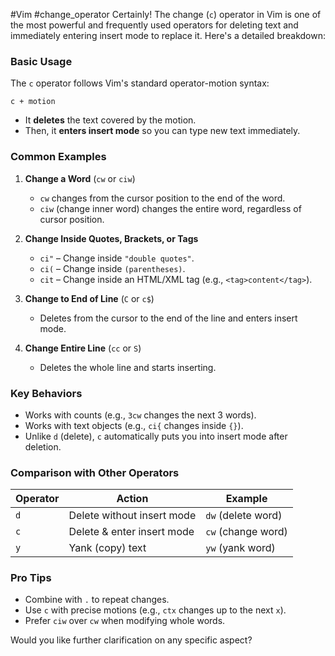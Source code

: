 #Vim #change_operator
Certainly! The change (`c`) operator in Vim is one of the most powerful and frequently used operators for deleting text and immediately entering insert mode to replace it. Here's a detailed breakdown:

### **Basic Usage**
The `c` operator follows Vim's standard operator-motion syntax:
```
c + motion
```
- It **deletes** the text covered by the motion.
- Then, it **enters insert mode** so you can type new text immediately.

### **Common Examples**

1. **Change a Word** (`cw` or `ciw`)
   - `cw` changes from the cursor position to the end of the word.
   - `ciw` (change inner word) changes the entire word, regardless of cursor position.

2. **Change Inside Quotes, Brackets, or Tags**
   - `ci"` – Change inside `"double quotes"`.
   - `ci(` – Change inside `(parentheses)`.
   - `cit` – Change inside an HTML/XML tag (e.g., `<tag>content</tag>`).

3. **Change to End of Line** (`C` or `c$`)
   - Deletes from the cursor to the end of the line and enters insert mode.

4. **Change Entire Line** (`cc` or `S`)
   - Deletes the whole line and starts inserting.

### **Key Behaviors**
- Works with counts (e.g., `3cw` changes the next 3 words).
- Works with text objects (e.g., `ci{` changes inside `{}`).
- Unlike `d` (delete), `c` automatically puts you into insert mode after deletion.

### **Comparison with Other Operators**
| Operator | Action                         | Example       |
|----------|--------------------------------|---------------|
| `d`      | Delete without insert mode     | `dw` (delete word) |
| `c`      | Delete & enter insert mode     | `cw` (change word) |
| `y`      | Yank (copy) text               | `yw` (yank word)  |

### **Pro Tips**
- Combine with `.` to repeat changes.
- Use `c` with precise motions (e.g., `ctx` changes up to the next `x`).
- Prefer `ciw` over `cw` when modifying whole words.

Would you like further clarification on any specific aspect?